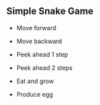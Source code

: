 ## Simple Snake Game

 - Move forward
	
 - Move backward
	
 - Peek ahead 1 step
	
 - Peek ahead 2 steps
	
 - Eat and grow
	
 - Produce egg
